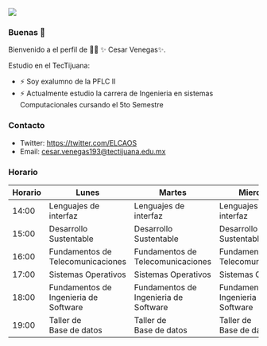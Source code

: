 ![](https://images.cooltext.com/5548422.gif)

### Buenas 👋


Bienvenido a el perfil de 👨‍🏫 ✨ Cesar Venegas✨.

Estudio en el TecTijuana:

- ⚡ Soy exalumno de la PFLC II
- ⚡ Actualmente estudio la carrera de Ingenieria en sistemas Computacionales cursando el 5to Semestre      

### Contacto

- Twitter: https://twitter.com/ELCAOS
- Email: cesar.venegas193@tectijuana.edu.mx

### Horario

<table class="tg">
<thead>
  <tr>
    <th class="tg-0pky">Horario</th>
    <th class="tg-c3ow">Lunes</th>
    <th class="tg-c3ow">Martes</th>
    <th class="tg-c3ow">Miercoles</th>
    <th class="tg-c3ow">Jueves</th>
    <th class="tg-c3ow">Viernes</th>
  </tr>
</thead>
<tbody>
  <tr>
    <td class="tg-0pky">14:00</td>
    <td class="tg-c3ow">Lenguajes de interfaz</td>
    <td class="tg-c3ow">Lenguajes de interfaz</td>
    <td class="tg-c3ow">Lenguajes de interfaz</td>
    <td class="tg-c3ow">Lenguajes de interfaz</td>
    <td class="tg-c3ow"></td>
  </tr>
  <tr>
    <td class="tg-0pky">15:00</td>
    <td class="tg-c3ow">Desarrollo Sustentable</td>
    <td class="tg-c3ow">Desarrollo Sustentable</td>
    <td class="tg-c3ow">Desarrollo Sustentable</td>
    <td class="tg-c3ow">Desarrollo Sustentable</td>
    <td class="tg-c3ow">Desarrollo Sustentable</td>
  </tr>
  <tr>
    <td class="tg-0pky">16:00</td>
    <td class="tg-c3ow">Fundamentos de<br>Telecomunicaciones</td>
    <td class="tg-c3ow">Fundamentos de<br>Telecomunicaciones</td>
    <td class="tg-c3ow">Fundamentos de<br>Telecomunicaciones</td>
    <td class="tg-c3ow">Fundamentos de<br>Telecomunicaciones</td>
    <td class="tg-c3ow"></td>
  </tr>
  <tr>
    <td class="tg-0pky">17:00</td>
    <td class="tg-c3ow">Sistemas Operativos</td>
    <td class="tg-c3ow">Sistemas Operativos</td>
    <td class="tg-c3ow">Sistemas Operativos</td>
    <td class="tg-c3ow">Sistemas Operativos</td>
    <td class="tg-c3ow"></td>
  </tr>
  <tr>
    <td class="tg-0pky">18:00</td>
    <td class="tg-c3ow">Fundamentos de<br>Ingenieria de Software</td>
    <td class="tg-c3ow">Fundamentos de<br>Ingenieria de Software</td>
    <td class="tg-c3ow">Fundamentos de<br>Ingenieria de Software</td>
    <td class="tg-c3ow">Fundamentos de<br>Ingenieria de Software</td>
    <td class="tg-c3ow"></td>
  </tr>
  <tr>
    <td class="tg-0pky">19:00</td>
    <td class="tg-c3ow">Taller de<br>Base de datos</td>
    <td class="tg-c3ow">Taller de<br>Base de datos</td>
    <td class="tg-c3ow">Taller de<br>Base de datos</td>
    <td class="tg-c3ow">Taller de<br>Base de datos</td>
    <td class="tg-c3ow"></td>
  </tr>
</tbody>
</table>


